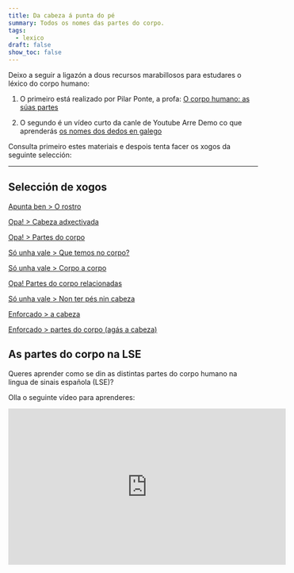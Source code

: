 ```yaml
---
title: Da cabeza á punta do pé
summary: Todos os nomes das partes do corpo.
tags:
  - lexico
draft: false
show_toc: false
---
```

Deixo a seguir a ligazón a dous recursos marabillosos para estudares o léxico do corpo humano:

1) O primeiro está realizado por Pilar Ponte, a profa:
   [O corpo humano: as súas partes](http://aprofa.gal/2020/11/10/partes-do-corpo-4/)

2) O segundo é un vídeo curto da canle de Youtube Arre Demo co que aprenderás  [os nomes dos dedos en galego](https://youtube.com/shorts/GXIN7oNPn7E?si=ajBhnV1LR5nE4EHh)

Consulta primeiro estes materiais e despois tenta facer os xogos da seguinte selección:

- - -

## Selección de xogos

[Apunta ben > O rostro](https://portaldaspalabras.gal/xogo/o-rostro/)

[Opa! > Cabeza adxectivada](https://portaldaspalabras.gal/xogo/cabeza-adxectivada/)

[Opa! > Partes do corpo](https://portaldaspalabras.gal/xogo/partes-do-corpo-humano/)

[Só unha vale > Que temos no corpo?](https://portaldaspalabras.gal/xogo/que-temos-no-corpo/)

[Só unha vale > Corpo a corpo](https://portaldaspalabras.gal/xogo/corpo-a-corpo/)

[Opa! Partes do corpo relacionadas](https://portaldaspalabras.gal/xogo/partes-do-corpo-relacionadas/)

[Só unha vale > Non ter pés nin cabeza](https://portaldaspalabras.gal/xogo/non-ter-pes-nin-cabeza/)

[Enforcado > a cabeza](https://www.ogalego.eu/exercicios_de_lingua/exercicios/pasatempos/afor/2/2.htm)

[Enforcado > partes do corpo (agás a cabeza)](https://www.ogalego.eu/exercicios_de_lingua/exercicios/pasatempos/afor/3/3.htm)

## As partes do corpo na LSE

Queres aprender como se din as distintas partes do corpo humano na lingua de sinais española (LSE)?

Olla o seguinte vídeo para aprenderes:

<iframe width="560" height="315" src="https://www.youtube.com/embed/_MtC35XrOCk?si=KV7n8WAuevlNpG7k" title="YouTube video player" frameborder="0" allow="accelerometer; autoplay; clipboard-write; encrypted-media; gyroscope; picture-in-picture; web-share" allowfullscreen></iframe>

